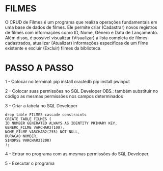 # **FILMES**


O CRUD de Filmes é um programa que realiza operações fundamentais em uma base de dados de filmes. Ele permite criar (Cadastrar) novos registros de filmes com informações como ID, Nome, Gênero e Data de Lançamento. Além disso, é possível visualizar (Visualizar) a lista completa de filmes cadastrados, atualizar (Atualizar) informações específicas de um filme existente e excluir (Excluir) filmes da biblioteca. 



# PASSO A PASSO

1 - Colocar no terminal:
pip install oracledb
pip install pwinput

2 - Colocar suas permissões no SQL Developer
    OBS.: também substituir no código as mesmas permissões nos campos determinados

3 - Criar a tabela no SQL Developer

    drop table FILMES cascade constraints
    CREATE TABLE FILMES (
    ID NUMBER GENERATED ALWAYS AS IDENTITY PRIMARY KEY,
    GENERO_FILME VARCHAR2(100),
    NOME_FILME VARCHAR2(255) NOT NULL,
    DURACAO NUMBER,
    SINOPSE VARCHAR2(200)
    );


4 - Entrar no programa com as mesmas permissões do SQL Developer

5 - Executar o programa
